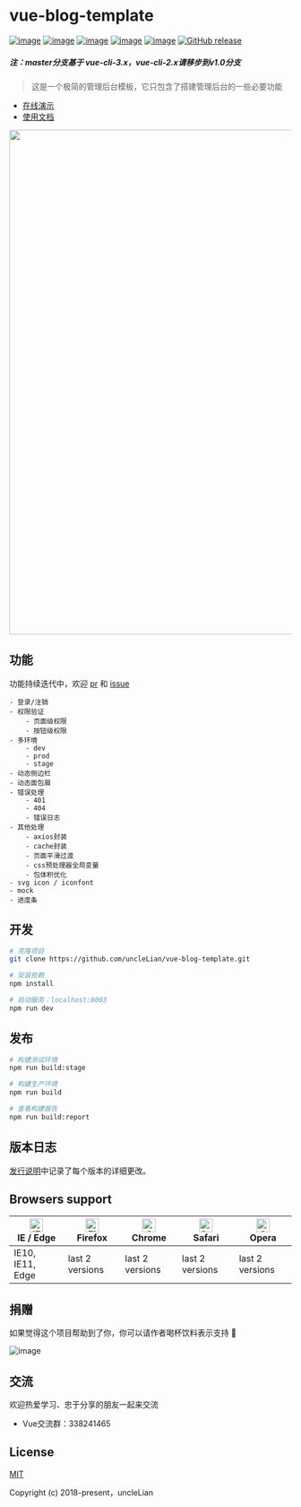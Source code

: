 # vue-blog-template

[![image](https://img.shields.io/badge/vue-2.6.8-brightgreen.svg)](https://github.com/vuejs/vue)
[![image](https://img.shields.io/badge/vue--router-3.0.2-brightgreen.svg)](https://github.com/vuejs/vue-router)
[![image](https://img.shields.io/badge/vuex-3.1.0-brightgreen.svg)](https://github.com/vuejs/vuex)
[![image](https://img.shields.io/badge/vue--cli-3.x-brightgreen.svg)](https://cli.vuejs.org/zh/)
[![image](https://img.shields.io/badge/element--ui-2.7.0-9cf.svg)](https://github.com/ElemeFE/element)
[![GitHub release](https://img.shields.io/github/release/uncleLian/vue-blog-template.svg)](https://github.com/uncleLian/vue-blog/releases)

##### 注：master分支基于 vue-cli-3.x，vue-cli-2.x请移步到v1.0分支

> 这是一个极简的管理后台模板，它只包含了搭建管理后台的一些必要功能

- [在线演示](http://template.liansixin.win)
- [使用文档](https://unclelian.github.io/vue-blog-docs/)

<img src="http://poci6sbqi.bkt.clouddn.com/vue-blog-template.png" width="900px" style="max-width: 100%;"/>

## 功能
功能持续迭代中，欢迎 [pr](https://github.com/uncleLian/vue-blog/pulls) 和 [issue](https://github.com/uncleLian/vue-blog/issues)

``` 
- 登录/注销
- 权限验证
    - 页面级权限
    - 按钮级权限
- 多环境
    - dev
    - prod
    - stage
- 动态侧边栏
- 动态面包屑
- 错误处理
    - 401
    - 404
    - 错误日志
- 其他处理
    - axios封装
    - cache封装
    - 页面平滑过渡
    - css预处理器全局变量
    - 包体积优化
- svg icon / iconfont
- mock
- 进度条
```

## 开发
```bash
# 克隆项目
git clone https://github.com/uncleLian/vue-blog-template.git

# 安装依赖
npm install

# 启动服务：localhost:8003
npm run dev
```

## 发布
```bash
# 构建测试环境
npm run build:stage

# 构建生产环境
npm run build

# 查看构建报告
npm run build:report
```

## 版本日志
[发行说明](https://github.com/uncleLian/vue-blog-template/releases)中记录了每个版本的详细更改。

## Browsers support
| [<img src="https://raw.githubusercontent.com/alrra/browser-logos/master/src/edge/edge_48x48.png" alt="IE / Edge" width="24px" height="24px" />](http://godban.github.io/browsers-support-badges/)</br>IE / Edge | [<img src="https://raw.githubusercontent.com/alrra/browser-logos/master/src/firefox/firefox_48x48.png" alt="Firefox" width="24px" height="24px" />](http://godban.github.io/browsers-support-badges/)</br>Firefox | [<img src="https://raw.githubusercontent.com/alrra/browser-logos/master/src/chrome/chrome_48x48.png" alt="Chrome" width="24px" height="24px" />](http://godban.github.io/browsers-support-badges/)</br>Chrome | [<img src="https://raw.githubusercontent.com/alrra/browser-logos/master/src/safari/safari_48x48.png" alt="Safari" width="24px" height="24px" />](http://godban.github.io/browsers-support-badges/)</br>Safari | [<img src="https://raw.githubusercontent.com/alrra/browser-logos/master/src/opera/opera_48x48.png" alt="Opera" width="24px" height="24px" />](http://godban.github.io/browsers-support-badges/)</br>Opera |
| --------- | --------- | --------- | --------- | --------- |
| IE10, IE11, Edge| last 2 versions| last 2 versions| last 2 versions| last 2 versions

## 捐赠
如果觉得这个项目帮助到了你，你可以请作者喝杯饮料表示支持 :green_heart:

![image](http://poci6sbqi.bkt.clouddn.com/donate.jpg)

## 交流
欢迎热爱学习、忠于分享的朋友一起来交流
- Vue交流群：338241465

## License
[MIT](http://opensource.org/licenses/MIT)

Copyright (c) 2018-present，uncleLian
